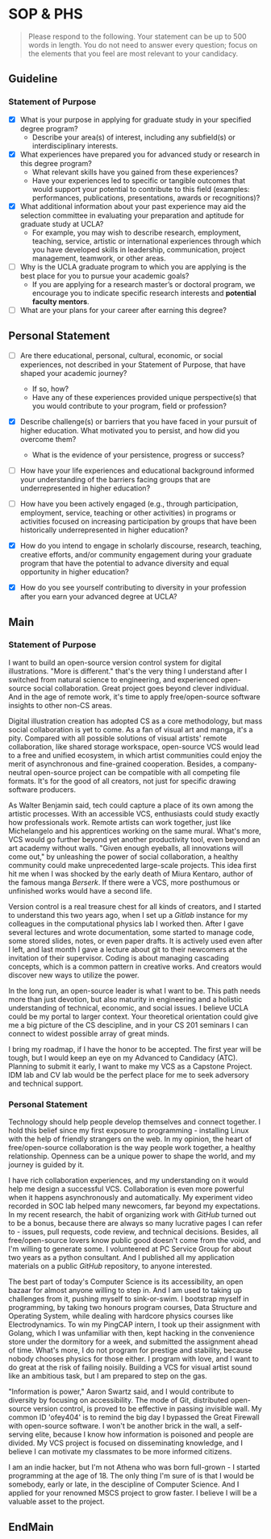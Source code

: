 SOP & PHS
=========

> Please respond to the following. Your statement can be up to 500 words in length. You do not need to answer every question; focus on the elements that you feel are most relevant to your candidacy.

## Guideline

### Statement of Purpose

- [x] What is your purpose in applying for graduate study in your specified degree program?
  - Describe your area(s) of interest, including any subfield(s) or interdisciplinary interests.
- [x] What experiences have prepared you for advanced study or research in this degree program?
  - What relevant skills have you gained from these experiences?
  - Have your experiences led to specific or tangible outcomes that would support your potential to contribute to this field (examples: performances, publications, presentations, awards or recognitions)?
- [x] What additional information about your past experience may aid the selection committee in evaluating your preparation and aptitude for graduate study at UCLA?
  - For example, you may wish to describe research, employment, teaching, service, artistic or international experiences through which you have developed skills in leadership, communication, project management, teamwork, or other areas.
- [ ] Why is the UCLA graduate program to which you are applying is the best place for you to pursue your academic goals?
  - If you are applying for a research master’s or doctoral program, we encourage you to indicate specific research interests and **potential faculty mentors**.
- [ ] What are your plans for your career after earning this degree?

## Personal Statement

- [ ] Are there educational, personal, cultural, economic, or social experiences, not described in your Statement of Purpose, that have shaped your academic journey?
  - If so, how?
  - Have any of these experiences provided unique perspective(s) that you would contribute to your program, field or profession?
- [x] Describe challenge(s) or barriers that you have faced in your pursuit of higher education. What motivated you to persist, and how did you overcome them?
  - What is the evidence of your persistence, progress or success?
- [ ] How have your life experiences and educational background informed your understanding of the barriers facing groups that are underrepresented in higher education?
- [ ] How have you been actively engaged (e.g., through participation, employment, service, teaching or other activities) in programs or activities focused on increasing participation by groups that have been historically underrepresented in higher education?
- [x] How do you intend to engage in scholarly discourse, research, teaching, creative efforts, and/or community engagement during your graduate program that have the potential to advance diversity and equal opportunity in higher education?
- [x] How do you see yourself contributing to diversity in your profession after you earn your advanced degree at UCLA?


## Main

### Statement of Purpose

I want to build an open-source version control system for digital illustrations. "More is different." that's the very thing I understand after I switched from natural science to engineering, and experienced open-source social collaboration. Great project goes beyond clever individual. And in the age of remote work, it's time to apply free/open-source software insights to other non-CS areas.

Digital illustration creation has adopted CS as a core methodology, but mass social collaboration is yet to come. As a fan of visual art and manga, it's a pity. Compared with all possible solutions of visual artists' remote collaboration, like shared storage workspace, open-source VCS would lead to a free and unified ecosystem, in which artist communities could enjoy the merit of asynchronous and fine-grained cooperation. Besides, a company-neutral open-source project can be compatible with all competing file formats. It's for the good of all creators, not just for specific drawing software producers.

As Walter Benjamin said, tech could capture a place of its own among the artistic processes. With an accessible VCS, enthusiasts could study exactly how professionals work. Remote artists can work together, just like Michelangelo and his apprentices working on the same mural. What's more, VCS would go further beyond yet another productivity tool, even beyond an art academy without walls. "Given enough eyeballs, all innovations will come out," by unleashing the power of social collaboration, a healthy community could make unprecedented large-scale projects. This idea first hit me when I was shocked by the early death of Miura Kentaro, author of the famous manga *Berserk*. If there were a VCS, more posthumous or unfinished works would have a second life.

Version control is a real treasure chest for all kinds of creators, and I started to understand this two years ago, when I set up a *Gitlab* instance for my colleagues in the computational physics lab I worked then. After I gave several lectures and wrote documentation, some started to manage code, some stored slides, notes, or even paper drafts. It is actively used even after I left, and last month I gave a lecture about git to their newcomers at the invitation of their supervisor. Coding is about managing cascading concepts, which is a common pattern in creative works. And creators would discover new ways to utilize the power.

In the long run, an open-source leader is what I want to be. This path needs more than just devotion, but also maturity in engineering and a holistic understanding of technical, economic, and social issues. I believe UCLA could be my portal to larger context. Your theoretical orientation could give me a big picture of the CS descipline, and in your CS 201 seminars I can connect to widest possible array of great minds.

I bring my roadmap, if I have the honor to be accepted. The first year will be tough, but I would keep an eye on my Advanced to Candidacy (ATC). Planning to submit it early, I want to make my VCS as a Capstone Project. IDM lab and CV lab would be the perfect place for me to seek adversory and technical support.

### Personal Statement

Technology should help people develop themselves and connect together. I hold this belief since my first exposure to programming - installing Linux with the help of friendly strangers on the web. In my opinion, the heart of free/open-source collaboration is the way people work together, a healthy relationship. Openness can be a unique power to shape the world, and my journey is guided by it.

I have rich collaboration experiences, and my understanding on it would help me design a successful VCS. Collaboration is even more powerful when it happens asynchronously and automatically. My experiment video recorded in SOC lab helped many newcomers, far beyond my expectations. In my recent research, the habit of organizing work with *GitHub* turned out to be a bonus, because there are always so many lucrative pages I can refer to - issues, pull requests, code review, and technical decisions. Besides, all free/open-source lovers know public good doesn't come from the void, and I'm willing to generate some. I volunteered at PC Service Group for about two years as a python consultant. And I published all my application materials on a public *GitHub* repository, to anyone interested.

The best part of today's Computer Science is its accessibility, an open bazaar for almost anyone willing to step in. And I am used to taking up challenges from it, pushing myself to sink-or-swim. I bootstrap myself in programming, by taking two honours program courses, Data Structure and Operating System, while dealing with hardcore physics courses like Electrodynamics. To win my PingCAP intern, I took up their assignment with Golang, which I was unfamiliar with then, kept hacking in the convenience store under the dormitory for a week, and submitted the assignment ahead of time. What's more, I do not program for prestige and stability, because nobody chooses physics for those either. I program with love, and I want to do great at the risk of failing noisily. Building a VCS for visual artist sound like an ambitious task, but I am prepared to step on the gas.

"Information is power," Aaron Swartz said, and I would contribute to diversity by focusing on accessibility. The mode of Git, distributed open-source version control, is proved to be effective in passing invisible wall. My common ID 'ofey404' is to remind the big day I bypassed the Great Firewall with open-source software. I won't be another brick in the wall, a self-serving elite, because I know how information is poisoned and people are divided. My VCS project is focused on disseminating knowledge, and I believe I can motivate my classmates to be more informed citizens.

I am an indie hacker, but I'm not Athena who was born full-grown - I started programming at the age of 18. The only thing I'm sure of is that I would be somebody, early or late, in the descipline of Computer Science. And I applied for your renowned MSCS project to grow faster. I believe I will be a valuable asset to the project.

## EndMain

